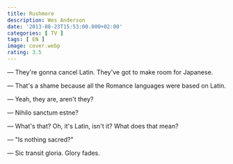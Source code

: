 ```yaml
---
title: Rushmore
description: Wes Anderson
date: '2013-08-23T15:53:00.000+02:00'
categories: [ TV ]
tags: [ EN ]
image: cover.webp
rating: 3.5
---
```


&mdash; They're gonna cancel Latin. They've got to make room for Japanese.

&mdash; That's a shame because all the Romance languages were based on Latin.

&mdash; Yeah, they are, aren't they?

&mdash; Nihilo sanctum estne?

&mdash; What's that? Oh, it's Latin, isn't it? What does that mean?

&mdash; "Is nothing sacred?"

&mdash; Sic transit gloria. Glory fades.
